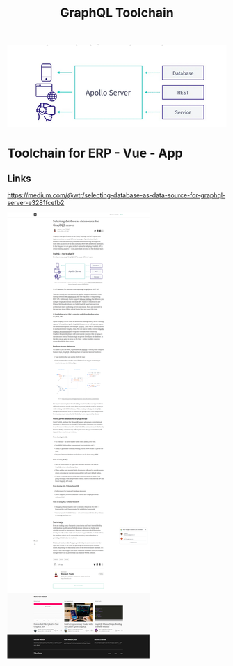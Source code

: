 ﻿---
layout: post
title: GraphQL Toolchain
categories: [GraphQL]
tags: [GraphQL]
--- 
![](../pics/20230713115344_graphq.png)

# Toolchain for ERP - Vue - App 

## Links  

<https://medium.com/@wtr/selecting-database-as-data-source-for-graphql-server-e3281fcefb2>

![Graphql Dbm Connect](../pic/graphql-dbm-connect.png)
